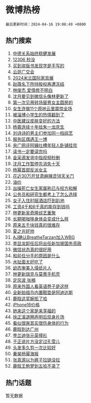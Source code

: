 # 微博热榜

`最后更新时间：2024-04-16 19:08:49 +0800`

## 热门搜索

1. [中德关系始终稳健发展](https://m.weibo.cn/search?containerid=100103type%3D1%26t%3D10%26q%3D%23%E4%B8%AD%E5%BE%B7%E5%85%B3%E7%B3%BB%E5%A7%8B%E7%BB%88%E7%A8%B3%E5%81%A5%E5%8F%91%E5%B1%95%23&stream_entry_id=51&isnewpage=1&extparam=seat%3D1%26pos%3D0%26stream_entry_id%3D51%26c_type%3D51%26dgr%3D0%26cate%3D10103%26q%3D%2523%25E4%25B8%25AD%25E5%25BE%25B7%25E5%2585%25B3%25E7%25B3%25BB%25E5%25A7%258B%25E7%25BB%2588%25E7%25A8%25B3%25E5%2581%25A5%25E5%258F%2591%25E5%25B1%2595%2523%26filter_type%3Drealtimehot%26display_time%3D1713265728%26pre_seqid%3D171326572863801630525)
1. [12306 秒没](https://m.weibo.cn/search?containerid=100103type%3D1%26t%3D10%26q%3D12306+%E7%A7%92%E6%B2%A1&stream_entry_id=31&isnewpage=1&extparam=seat%3D1%26stream_entry_id%3D31%26realpos%3D1%26flag%3D2%26band_rank%3D1%26filter_type%3Drealtimehot%26pos%3D0%26dgr%3D0%26c_type%3D31%26cate%3D5001%26q%3D12306%2520%25E7%25A7%2592%25E6%25B2%25A1%26lcate%3D5001%26display_time%3D1713265728%26pre_seqid%3D171326572863801630525)
1. [买到盗版书发现字是手写的](https://m.weibo.cn/search?containerid=100103type%3D1%26t%3D10%26q%3D%23%E4%B9%B0%E5%88%B0%E7%9B%97%E7%89%88%E4%B9%A6%E5%8F%91%E7%8E%B0%E5%AD%97%E6%98%AF%E6%89%8B%E5%86%99%E7%9A%84%23&stream_entry_id=31&isnewpage=1&extparam=seat%3D1%26stream_entry_id%3D31%26realpos%3D2%26flag%3D2%26band_rank%3D2%26filter_type%3Drealtimehot%26pos%3D1%26dgr%3D0%26c_type%3D31%26cate%3D5001%26q%3D%2523%25E4%25B9%25B0%25E5%2588%25B0%25E7%259B%2597%25E7%2589%2588%25E4%25B9%25A6%25E5%258F%2591%25E7%258E%25B0%25E5%25AD%2597%25E6%2598%25AF%25E6%2589%258B%25E5%2586%2599%25E7%259A%2584%2523%26lcate%3D5001%26display_time%3D1713265728%26pre_seqid%3D171326572863801630525)
1. [云逛广交会](https://m.weibo.cn/search?containerid=100103type%3D1%26t%3D10%26q%3D%23%E4%BA%91%E9%80%9B%E5%B9%BF%E4%BA%A4%E4%BC%9A%23&stream_entry_id=31&isnewpage=1&extparam=seat%3D1%26stream_entry_id%3D31%26realpos%3D3%26flag%3D0%26band_rank%3D3%26filter_type%3Drealtimehot%26pos%3D2%26dgr%3D0%26c_type%3D31%26cate%3D5001%26q%3D%2523%25E4%25BA%2591%25E9%2580%259B%25E5%25B9%25BF%25E4%25BA%25A4%25E4%25BC%259A%2523%26lcate%3D5001%26display_time%3D1713265728%26pre_seqid%3D171326572863801630525)
1. [2024米兰国际家具展](https://m.weibo.cn/search?containerid=100103type%3D1%26t%3D10%26q%3D%232024%E7%B1%B3%E5%85%B0%E5%9B%BD%E9%99%85%E5%AE%B6%E5%85%B7%E5%B1%95%23&stream_entry_id=31&isnewpage=1&extparam=seat%3D1%26stream_entry_id%3D31%26lcate%3D5001%26band_rank%3D4%26filter_type%3Drealtimehot%26is_ad_pos%3D1%26c_type%3D31%26adid%3D231139%26dgr%3D0%26cate%3D5001%26q%3D%25232024%25E7%25B1%25B3%25E5%2585%25B0%25E5%259B%25BD%25E9%2599%2585%25E5%25AE%25B6%25E5%2585%25B7%25E5%25B1%2595%2523%26pos%3D3%26display_time%3D1713265728%26pre_seqid%3D171326572863801630525)
1. [赵薇名下所持股权再遭冻结](https://m.weibo.cn/search?containerid=100103type%3D1%26t%3D10%26q%3D%23%E8%B5%B5%E8%96%87%E5%90%8D%E4%B8%8B%E6%89%80%E6%8C%81%E8%82%A1%E6%9D%83%E5%86%8D%E9%81%AD%E5%86%BB%E7%BB%93%23&stream_entry_id=31&isnewpage=1&extparam=seat%3D1%26stream_entry_id%3D31%26realpos%3D4%26flag%3D2%26band_rank%3D4%26filter_type%3Drealtimehot%26pos%3D4%26dgr%3D0%26c_type%3D31%26cate%3D5001%26q%3D%2523%25E8%25B5%25B5%25E8%2596%2587%25E5%2590%258D%25E4%25B8%258B%25E6%2589%2580%25E6%258C%2581%25E8%2582%25A1%25E6%259D%2583%25E5%2586%258D%25E9%2581%25AD%25E5%2586%25BB%25E7%25BB%2593%2523%26lcate%3D5001%26display_time%3D1713265728%26pre_seqid%3D171326572863801630525)
1. [林俊杰 爱情修不明白](https://m.weibo.cn/search?containerid=100103type%3D1%26t%3D10%26q%3D%E6%9E%97%E4%BF%8A%E6%9D%B0+%E7%88%B1%E6%83%85%E4%BF%AE%E4%B8%8D%E6%98%8E%E7%99%BD&stream_entry_id=31&isnewpage=1&extparam=seat%3D1%26stream_entry_id%3D31%26realpos%3D5%26flag%3D1%26band_rank%3D5%26filter_type%3Drealtimehot%26pos%3D5%26dgr%3D0%26c_type%3D31%26cate%3D5001%26q%3D%25E6%259E%2597%25E4%25BF%258A%25E6%259D%25B0%2520%25E7%2588%25B1%25E6%2583%2585%25E4%25BF%25AE%25E4%25B8%258D%25E6%2598%258E%25E7%2599%25BD%26lcate%3D5001%26display_time%3D1713265728%26pre_seqid%3D171326572863801630525)
1. [沈月要见到微信头像林更新了](https://m.weibo.cn/search?containerid=100103type%3D1%26t%3D10%26q%3D%23%E6%B2%88%E6%9C%88%E8%A6%81%E8%A7%81%E5%88%B0%E5%BE%AE%E4%BF%A1%E5%A4%B4%E5%83%8F%E6%9E%97%E6%9B%B4%E6%96%B0%E4%BA%86%23&stream_entry_id=31&isnewpage=1&extparam=seat%3D1%26stream_entry_id%3D31%26realpos%3D6%26flag%3D1%26band_rank%3D6%26filter_type%3Drealtimehot%26pos%3D6%26dgr%3D0%26c_type%3D31%26cate%3D5001%26q%3D%2523%25E6%25B2%2588%25E6%259C%2588%25E8%25A6%2581%25E8%25A7%2581%25E5%2588%25B0%25E5%25BE%25AE%25E4%25BF%25A1%25E5%25A4%25B4%25E5%2583%258F%25E6%259E%2597%25E6%259B%25B4%25E6%2596%25B0%25E4%25BA%2586%2523%26lcate%3D5001%26display_time%3D1713265728%26pre_seqid%3D171326572863801630525)
1. [第一次见用转场替男女主圆房的](https://m.weibo.cn/search?containerid=100103type%3D1%26t%3D10%26q%3D%23%E7%AC%AC%E4%B8%80%E6%AC%A1%E8%A7%81%E7%94%A8%E8%BD%AC%E5%9C%BA%E6%9B%BF%E7%94%B7%E5%A5%B3%E4%B8%BB%E5%9C%86%E6%88%BF%E7%9A%84%23&stream_entry_id=31&isnewpage=1&extparam=seat%3D1%26stream_entry_id%3D31%26realpos%3D7%26flag%3D1%26band_rank%3D7%26filter_type%3Drealtimehot%26pos%3D7%26dgr%3D0%26c_type%3D31%26cate%3D5001%26q%3D%2523%25E7%25AC%25AC%25E4%25B8%2580%25E6%25AC%25A1%25E8%25A7%2581%25E7%2594%25A8%25E8%25BD%25AC%25E5%259C%25BA%25E6%259B%25BF%25E7%2594%25B7%25E5%25A5%25B3%25E4%25B8%25BB%25E5%259C%2586%25E6%2588%25BF%25E7%259A%2584%2523%26lcate%3D5001%26display_time%3D1713265728%26pre_seqid%3D171326572863801630525)
1. [女生连做11个原地云里震惊全场](https://m.weibo.cn/search?containerid=100103type%3D1%26t%3D10%26q%3D%23%E5%A5%B3%E7%94%9F%E8%BF%9E%E5%81%9A11%E4%B8%AA%E5%8E%9F%E5%9C%B0%E4%BA%91%E9%87%8C%E9%9C%87%E6%83%8A%E5%85%A8%E5%9C%BA%23&stream_entry_id=31&isnewpage=1&extparam=seat%3D1%26stream_entry_id%3D31%26realpos%3D8%26flag%3D32768%26band_rank%3D8%26filter_type%3Drealtimehot%26pos%3D8%26dgr%3D0%26c_type%3D31%26cate%3D5001%26q%3D%2523%25E5%25A5%25B3%25E7%2594%259F%25E8%25BF%259E%25E5%2581%259A11%25E4%25B8%25AA%25E5%258E%259F%25E5%259C%25B0%25E4%25BA%2591%25E9%2587%258C%25E9%259C%2587%25E6%2583%258A%25E5%2585%25A8%25E5%259C%25BA%2523%26lcate%3D5001%26display_time%3D1713265728%26pre_seqid%3D171326572863801630525)
1. [被淄博小学生的热情戳到了](https://m.weibo.cn/search?containerid=100103type%3D1%26t%3D10%26q%3D%23%E8%A2%AB%E6%B7%84%E5%8D%9A%E5%B0%8F%E5%AD%A6%E7%94%9F%E7%9A%84%E7%83%AD%E6%83%85%E6%88%B3%E5%88%B0%E4%BA%86%23&stream_entry_id=31&isnewpage=1&extparam=seat%3D1%26stream_entry_id%3D31%26realpos%3D9%26flag%3D32768%26band_rank%3D9%26filter_type%3Drealtimehot%26pos%3D9%26dgr%3D0%26c_type%3D31%26cate%3D5001%26q%3D%2523%25E8%25A2%25AB%25E6%25B7%2584%25E5%258D%259A%25E5%25B0%258F%25E5%25AD%25A6%25E7%2594%259F%25E7%259A%2584%25E7%2583%25AD%25E6%2583%2585%25E6%2588%25B3%25E5%2588%25B0%25E4%25BA%2586%2523%26lcate%3D5001%26display_time%3D1713265728%26pre_seqid%3D171326572863801630525)
1. [中医建议皮肤变好的方法](https://m.weibo.cn/search?containerid=100103type%3D1%26t%3D10%26q%3D%23%E4%B8%AD%E5%8C%BB%E5%BB%BA%E8%AE%AE%E7%9A%AE%E8%82%A4%E5%8F%98%E5%A5%BD%E7%9A%84%E6%96%B9%E6%B3%95%23&stream_entry_id=31&isnewpage=1&extparam=seat%3D1%26stream_entry_id%3D31%26realpos%3D10%26flag%3D0%26band_rank%3D10%26filter_type%3Drealtimehot%26pos%3D10%26dgr%3D0%26c_type%3D31%26cate%3D5001%26q%3D%2523%25E4%25B8%25AD%25E5%258C%25BB%25E5%25BB%25BA%25E8%25AE%25AE%25E7%259A%25AE%25E8%2582%25A4%25E5%258F%2598%25E5%25A5%25BD%25E7%259A%2584%25E6%2596%25B9%25E6%25B3%2595%2523%26lcate%3D5001%26display_time%3D1713265728%26pre_seqid%3D171326572863801630525)
1. [杨蓉连续十年给朱一龙庆生](https://m.weibo.cn/search?containerid=100103type%3D1%26t%3D10%26q%3D%23%E6%9D%A8%E8%93%89%E8%BF%9E%E7%BB%AD%E5%8D%81%E5%B9%B4%E7%BB%99%E6%9C%B1%E4%B8%80%E9%BE%99%E5%BA%86%E7%94%9F%23&stream_entry_id=31&isnewpage=1&extparam=seat%3D1%26stream_entry_id%3D31%26realpos%3D11%26flag%3D0%26band_rank%3D11%26filter_type%3Drealtimehot%26pos%3D11%26dgr%3D0%26c_type%3D31%26cate%3D5001%26q%3D%2523%25E6%259D%25A8%25E8%2593%2589%25E8%25BF%259E%25E7%25BB%25AD%25E5%258D%2581%25E5%25B9%25B4%25E7%25BB%2599%25E6%259C%25B1%25E4%25B8%2580%25E9%25BE%2599%25E5%25BA%2586%25E7%2594%259F%2523%26lcate%3D5001%26display_time%3D1713265728%26pre_seqid%3D171326572863801630525)
1. [刘诗诗的男主们参加同一档综艺](https://m.weibo.cn/search?containerid=100103type%3D1%26t%3D10%26q%3D%23%E5%88%98%E8%AF%97%E8%AF%97%E7%9A%84%E7%94%B7%E4%B8%BB%E4%BB%AC%E5%8F%82%E5%8A%A0%E5%90%8C%E4%B8%80%E6%A1%A3%E7%BB%BC%E8%89%BA%23&stream_entry_id=31&isnewpage=1&extparam=seat%3D1%26stream_entry_id%3D31%26realpos%3D12%26flag%3D1%26band_rank%3D12%26filter_type%3Drealtimehot%26pos%3D12%26dgr%3D0%26c_type%3D31%26cate%3D5001%26q%3D%2523%25E5%2588%2598%25E8%25AF%2597%25E8%25AF%2597%25E7%259A%2584%25E7%2594%25B7%25E4%25B8%25BB%25E4%25BB%25AC%25E5%258F%2582%25E5%258A%25A0%25E5%2590%258C%25E4%25B8%2580%25E6%25A1%25A3%25E7%25BB%25BC%25E8%2589%25BA%2523%26lcate%3D5001%26display_time%3D1713265728%26pre_seqid%3D171326572863801630525)
1. [服务区偶遇王一博](https://m.weibo.cn/search?containerid=100103type%3D1%26t%3D10%26q%3D%23%E6%9C%8D%E5%8A%A1%E5%8C%BA%E5%81%B6%E9%81%87%E7%8E%8B%E4%B8%80%E5%8D%9A%23&stream_entry_id=31&isnewpage=1&extparam=seat%3D1%26stream_entry_id%3D31%26realpos%3D13%26flag%3D1%26band_rank%3D13%26filter_type%3Drealtimehot%26pos%3D13%26dgr%3D0%26c_type%3D31%26cate%3D5001%26q%3D%2523%25E6%259C%258D%25E5%258A%25A1%25E5%258C%25BA%25E5%2581%25B6%25E9%2581%2587%25E7%258E%258B%25E4%25B8%2580%25E5%258D%259A%2523%26lcate%3D5001%26display_time%3D1713265728%26pre_seqid%3D171326572863801630525)
1. [央广网评阿姨吐槽年轻人卧铺挂帘](https://m.weibo.cn/search?containerid=100103type%3D1%26t%3D10%26q%3D%23%E5%A4%AE%E5%B9%BF%E7%BD%91%E8%AF%84%E9%98%BF%E5%A7%A8%E5%90%90%E6%A7%BD%E5%B9%B4%E8%BD%BB%E4%BA%BA%E5%8D%A7%E9%93%BA%E6%8C%82%E5%B8%98%23&stream_entry_id=31&isnewpage=1&extparam=seat%3D1%26stream_entry_id%3D31%26realpos%3D14%26flag%3D0%26band_rank%3D14%26filter_type%3Drealtimehot%26pos%3D14%26dgr%3D0%26c_type%3D31%26cate%3D5001%26q%3D%2523%25E5%25A4%25AE%25E5%25B9%25BF%25E7%25BD%2591%25E8%25AF%2584%25E9%2598%25BF%25E5%25A7%25A8%25E5%2590%2590%25E6%25A7%25BD%25E5%25B9%25B4%25E8%25BD%25BB%25E4%25BA%25BA%25E5%258D%25A7%25E9%2593%25BA%25E6%258C%2582%25E5%25B8%2598%2523%26lcate%3D5001%26display_time%3D1713265728%26pre_seqid%3D171326572863801630525)
1. [读书一定要读完吗](https://m.weibo.cn/search?containerid=100103type%3D1%26t%3D10%26q%3D%23%E8%AF%BB%E4%B9%A6%E4%B8%80%E5%AE%9A%E8%A6%81%E8%AF%BB%E5%AE%8C%E5%90%97%23&stream_entry_id=31&isnewpage=1&extparam=seat%3D1%26stream_entry_id%3D31%26realpos%3D15%26flag%3D0%26band_rank%3D15%26filter_type%3Drealtimehot%26pos%3D15%26dgr%3D0%26c_type%3D31%26adid%3D231228%26cate%3D5001%26q%3D%2523%25E8%25AF%25BB%25E4%25B9%25A6%25E4%25B8%2580%25E5%25AE%259A%25E8%25A6%2581%25E8%25AF%25BB%25E5%25AE%258C%25E5%2590%2597%2523%26lcate%3D5001%26display_time%3D1713265728%26pre_seqid%3D171326572863801630525)
1. [金采源发竖中指视频秒删](https://m.weibo.cn/search?containerid=100103type%3D1%26t%3D10%26q%3D%23%E9%87%91%E9%87%87%E6%BA%90%E5%8F%91%E7%AB%96%E4%B8%AD%E6%8C%87%E8%A7%86%E9%A2%91%E7%A7%92%E5%88%A0%23&stream_entry_id=31&isnewpage=1&extparam=seat%3D1%26stream_entry_id%3D31%26realpos%3D16%26flag%3D1%26band_rank%3D16%26filter_type%3Drealtimehot%26pos%3D16%26dgr%3D0%26c_type%3D31%26cate%3D5001%26q%3D%2523%25E9%2587%2591%25E9%2587%2587%25E6%25BA%2590%25E5%258F%2591%25E7%25AB%2596%25E4%25B8%25AD%25E6%258C%2587%25E8%25A7%2586%25E9%25A2%2591%25E7%25A7%2592%25E5%2588%25A0%2523%26lcate%3D5001%26display_time%3D1713265728%26pre_seqid%3D171326572863801630525)
1. [沈月工作暂停先消失十天](https://m.weibo.cn/search?containerid=100103type%3D1%26t%3D10%26q%3D%23%E6%B2%88%E6%9C%88%E5%B7%A5%E4%BD%9C%E6%9A%82%E5%81%9C%E5%85%88%E6%B6%88%E5%A4%B1%E5%8D%81%E5%A4%A9%23&stream_entry_id=31&isnewpage=1&extparam=seat%3D1%26stream_entry_id%3D31%26realpos%3D17%26flag%3D1%26band_rank%3D17%26filter_type%3Drealtimehot%26pos%3D17%26dgr%3D0%26c_type%3D31%26cate%3D5001%26q%3D%2523%25E6%25B2%2588%25E6%259C%2588%25E5%25B7%25A5%25E4%25BD%259C%25E6%259A%2582%25E5%2581%259C%25E5%2585%2588%25E6%25B6%2588%25E5%25A4%25B1%25E5%258D%2581%25E5%25A4%25A9%2523%26lcate%3D5001%26display_time%3D1713265728%26pre_seqid%3D171326572863801630525)
1. [杨幂首部反派女主](https://m.weibo.cn/search?containerid=100103type%3D1%26t%3D10%26q%3D%23%E6%9D%A8%E5%B9%82%E9%A6%96%E9%83%A8%E5%8F%8D%E6%B4%BE%E5%A5%B3%E4%B8%BB%23&stream_entry_id=31&isnewpage=1&extparam=seat%3D1%26stream_entry_id%3D31%26realpos%3D18%26flag%3D1%26band_rank%3D18%26filter_type%3Drealtimehot%26pos%3D18%26dgr%3D0%26c_type%3D31%26cate%3D5001%26q%3D%2523%25E6%259D%25A8%25E5%25B9%2582%25E9%25A6%2596%25E9%2583%25A8%25E5%258F%258D%25E6%25B4%25BE%25E5%25A5%25B3%25E4%25B8%25BB%2523%26lcate%3D5001%26display_time%3D1713265728%26pre_seqid%3D171326572863801630525)
1. [花近30万开甘肃麻辣烫18天关门](https://m.weibo.cn/search?containerid=100103type%3D1%26t%3D10%26q%3D%23%E8%8A%B1%E8%BF%9130%E4%B8%87%E5%BC%80%E7%94%98%E8%82%83%E9%BA%BB%E8%BE%A3%E7%83%AB18%E5%A4%A9%E5%85%B3%E9%97%A8%23&stream_entry_id=31&isnewpage=1&extparam=seat%3D1%26stream_entry_id%3D31%26realpos%3D19%26flag%3D0%26band_rank%3D19%26filter_type%3Drealtimehot%26pos%3D19%26dgr%3D0%26c_type%3D31%26cate%3D5001%26q%3D%2523%25E8%258A%25B1%25E8%25BF%259130%25E4%25B8%2587%25E5%25BC%2580%25E7%2594%2598%25E8%2582%2583%25E9%25BA%25BB%25E8%25BE%25A3%25E7%2583%25AB18%25E5%25A4%25A9%25E5%2585%25B3%25E9%2597%25A8%2523%26lcate%3D5001%26display_time%3D1713265728%26pre_seqid%3D171326572863801630525)
1. [油价](https://m.weibo.cn/search?containerid=100103type%3D1%26t%3D10%26q%3D%E6%B2%B9%E4%BB%B7&stream_entry_id=31&isnewpage=1&extparam=seat%3D1%26stream_entry_id%3D31%26realpos%3D20%26flag%3D1%26band_rank%3D20%26filter_type%3Drealtimehot%26pos%3D20%26dgr%3D0%26c_type%3D31%26cate%3D5001%26q%3D%25E6%25B2%25B9%25E4%25BB%25B7%26lcate%3D5001%26display_time%3D1713265728%26pre_seqid%3D171326572863801630525)
1. [出操死亡女生家属称已与校方和解](https://m.weibo.cn/search?containerid=100103type%3D1%26t%3D10%26q%3D%23%E5%87%BA%E6%93%8D%E6%AD%BB%E4%BA%A1%E5%A5%B3%E7%94%9F%E5%AE%B6%E5%B1%9E%E7%A7%B0%E5%B7%B2%E4%B8%8E%E6%A0%A1%E6%96%B9%E5%92%8C%E8%A7%A3%23&stream_entry_id=31&isnewpage=1&extparam=seat%3D1%26stream_entry_id%3D31%26realpos%3D21%26flag%3D2%26band_rank%3D21%26filter_type%3Drealtimehot%26pos%3D21%26dgr%3D0%26c_type%3D31%26cate%3D5001%26q%3D%2523%25E5%2587%25BA%25E6%2593%258D%25E6%25AD%25BB%25E4%25BA%25A1%25E5%25A5%25B3%25E7%2594%259F%25E5%25AE%25B6%25E5%25B1%259E%25E7%25A7%25B0%25E5%25B7%25B2%25E4%25B8%258E%25E6%25A0%25A1%25E6%2596%25B9%25E5%2592%258C%25E8%25A7%25A3%2523%26lcate%3D5001%26display_time%3D1713265728%26pre_seqid%3D171326572863801630525)
1. [公务员和研究生都考上了怎么选择](https://m.weibo.cn/search?containerid=100103type%3D1%26t%3D10%26q%3D%E5%85%AC%E5%8A%A1%E5%91%98%E5%92%8C%E7%A0%94%E7%A9%B6%E7%94%9F%E9%83%BD%E8%80%83%E4%B8%8A%E4%BA%86%E6%80%8E%E4%B9%88%E9%80%89%E6%8B%A9&stream_entry_id=31&isnewpage=1&extparam=seat%3D1%26stream_entry_id%3D31%26realpos%3D22%26flag%3D1%26band_rank%3D22%26filter_type%3Drealtimehot%26pos%3D22%26dgr%3D0%26c_type%3D31%26cate%3D5001%26q%3D%25E5%2585%25AC%25E5%258A%25A1%25E5%2591%2598%25E5%2592%258C%25E7%25A0%2594%25E7%25A9%25B6%25E7%2594%259F%25E9%2583%25BD%25E8%2580%2583%25E4%25B8%258A%25E4%25BA%2586%25E6%2580%258E%25E4%25B9%2588%25E9%2580%2589%25E6%258B%25A9%26lcate%3D5001%26display_time%3D1713265728%26pre_seqid%3D171326572863801630525)
1. [女子入住81层酒店吓到趴地](https://m.weibo.cn/search?containerid=100103type%3D1%26t%3D10%26q%3D%23%E5%A5%B3%E5%AD%90%E5%85%A5%E4%BD%8F81%E5%B1%82%E9%85%92%E5%BA%97%E5%90%93%E5%88%B0%E8%B6%B4%E5%9C%B0%23&stream_entry_id=31&isnewpage=1&extparam=seat%3D1%26stream_entry_id%3D31%26realpos%3D23%26flag%3D1%26band_rank%3D23%26filter_type%3Drealtimehot%26pos%3D23%26dgr%3D0%26c_type%3D31%26cate%3D5001%26q%3D%2523%25E5%25A5%25B3%25E5%25AD%2590%25E5%2585%25A5%25E4%25BD%258F81%25E5%25B1%2582%25E9%2585%2592%25E5%25BA%2597%25E5%2590%2593%25E5%2588%25B0%25E8%25B6%25B4%25E5%259C%25B0%2523%26lcate%3D5001%26display_time%3D1713265728%26pre_seqid%3D171326572863801630525)
1. [工资4千和6千真的能存到钱吗](https://m.weibo.cn/search?containerid=100103type%3D1%26t%3D10%26q%3D%23%E5%B7%A5%E8%B5%844%E5%8D%83%E5%92%8C6%E5%8D%83%E7%9C%9F%E7%9A%84%E8%83%BD%E5%AD%98%E5%88%B0%E9%92%B1%E5%90%97%23&stream_entry_id=31&isnewpage=1&extparam=seat%3D1%26stream_entry_id%3D31%26realpos%3D24%26flag%3D0%26band_rank%3D24%26filter_type%3Drealtimehot%26pos%3D24%26dgr%3D0%26c_type%3D31%26cate%3D5001%26q%3D%2523%25E5%25B7%25A5%25E8%25B5%25844%25E5%258D%2583%25E5%2592%258C6%25E5%258D%2583%25E7%259C%259F%25E7%259A%2584%25E8%2583%25BD%25E5%25AD%2598%25E5%2588%25B0%25E9%2592%25B1%25E5%2590%2597%2523%26lcate%3D5001%26display_time%3D1713265728%26pre_seqid%3D171326572863801630525)
1. [林更新吴奇隆综艺重聚](https://m.weibo.cn/search?containerid=100103type%3D1%26t%3D10%26q%3D%23%E6%9E%97%E6%9B%B4%E6%96%B0%E5%90%B4%E5%A5%87%E9%9A%86%E7%BB%BC%E8%89%BA%E9%87%8D%E8%81%9A%23&stream_entry_id=31&isnewpage=1&extparam=seat%3D1%26stream_entry_id%3D31%26realpos%3D25%26flag%3D1%26band_rank%3D25%26filter_type%3Drealtimehot%26pos%3D25%26dgr%3D0%26c_type%3D31%26cate%3D5001%26q%3D%2523%25E6%259E%2597%25E6%259B%25B4%25E6%2596%25B0%25E5%2590%25B4%25E5%25A5%2587%25E9%259A%2586%25E7%25BB%25BC%25E8%2589%25BA%25E9%2587%258D%25E8%2581%259A%2523%26lcate%3D5001%26display_time%3D1713265728%26pre_seqid%3D171326572863801630525)
1. [长期喝咖啡身体会变成什么样](https://m.weibo.cn/search?containerid=100103type%3D1%26t%3D10%26q%3D%23%E9%95%BF%E6%9C%9F%E5%96%9D%E5%92%96%E5%95%A1%E8%BA%AB%E4%BD%93%E4%BC%9A%E5%8F%98%E6%88%90%E4%BB%80%E4%B9%88%E6%A0%B7%23&stream_entry_id=31&isnewpage=1&extparam=seat%3D1%26stream_entry_id%3D31%26realpos%3D26%26flag%3D0%26band_rank%3D26%26filter_type%3Drealtimehot%26pos%3D26%26dgr%3D0%26c_type%3D31%26cate%3D5001%26q%3D%2523%25E9%2595%25BF%25E6%259C%259F%25E5%2596%259D%25E5%2592%2596%25E5%2595%25A1%25E8%25BA%25AB%25E4%25BD%2593%25E4%25BC%259A%25E5%258F%2598%25E6%2588%2590%25E4%25BB%2580%25E4%25B9%2588%25E6%25A0%25B7%2523%26lcate%3D5001%26display_time%3D1713265728%26pre_seqid%3D171326572863801630525)
1. [原来五千块钱真的很难存](https://m.weibo.cn/search?containerid=100103type%3D1%26t%3D10%26q%3D%23%E5%8E%9F%E6%9D%A5%E4%BA%94%E5%8D%83%E5%9D%97%E9%92%B1%E7%9C%9F%E7%9A%84%E5%BE%88%E9%9A%BE%E5%AD%98%23&stream_entry_id=31&isnewpage=1&extparam=seat%3D1%26stream_entry_id%3D31%26realpos%3D27%26flag%3D0%26band_rank%3D27%26filter_type%3Drealtimehot%26pos%3D27%26dgr%3D0%26c_type%3D31%26cate%3D5001%26q%3D%2523%25E5%258E%259F%25E6%259D%25A5%25E4%25BA%2594%25E5%258D%2583%25E5%259D%2597%25E9%2592%25B1%25E7%259C%259F%25E7%259A%2584%25E5%25BE%2588%25E9%259A%25BE%25E5%25AD%2598%2523%26lcate%3D5001%26display_time%3D1713265728%26pre_seqid%3D171326572863801630525)
1. [夏之光好帅](https://m.weibo.cn/search?containerid=100103type%3D1%26t%3D10%26q%3D%E5%A4%8F%E4%B9%8B%E5%85%89%E5%A5%BD%E5%B8%85&stream_entry_id=31&isnewpage=1&extparam=seat%3D1%26stream_entry_id%3D31%26realpos%3D28%26flag%3D1%26band_rank%3D28%26filter_type%3Drealtimehot%26pos%3D28%26dgr%3D0%26c_type%3D31%26cate%3D5001%26q%3D%25E5%25A4%258F%25E4%25B9%258B%25E5%2585%2589%25E5%25A5%25BD%25E5%25B8%2585%26lcate%3D5001%26display_time%3D1713265728%26pre_seqid%3D171326572863801630525)
1. [AJ确认BreatheTarzan加入WBG](https://m.weibo.cn/search?containerid=100103type%3D1%26t%3D10%26q%3D%23AJ%E7%A1%AE%E8%AE%A4BreatheTarzan%E5%8A%A0%E5%85%A5WBG%23&stream_entry_id=31&isnewpage=1&extparam=seat%3D1%26stream_entry_id%3D31%26realpos%3D29%26flag%3D1%26band_rank%3D29%26filter_type%3Drealtimehot%26pos%3D29%26dgr%3D0%26c_type%3D31%26cate%3D5001%26q%3D%2523AJ%25E7%25A1%25AE%25E8%25AE%25A4BreatheTarzan%25E5%258A%25A0%25E5%2585%25A5WBG%2523%26lcate%3D5001%26display_time%3D1713265728%26pre_seqid%3D171326572863801630525)
1. [李显龙卸任后将出任新加坡国务资政](https://m.weibo.cn/search?containerid=100103type%3D1%26t%3D10%26q%3D%23%E6%9D%8E%E6%98%BE%E9%BE%99%E5%8D%B8%E4%BB%BB%E5%90%8E%E5%B0%86%E5%87%BA%E4%BB%BB%E6%96%B0%E5%8A%A0%E5%9D%A1%E5%9B%BD%E5%8A%A1%E8%B5%84%E6%94%BF%23&stream_entry_id=31&isnewpage=1&extparam=seat%3D1%26stream_entry_id%3D31%26realpos%3D30%26flag%3D1%26band_rank%3D30%26filter_type%3Drealtimehot%26pos%3D30%26dgr%3D0%26c_type%3D31%26cate%3D5001%26q%3D%2523%25E6%259D%258E%25E6%2598%25BE%25E9%25BE%2599%25E5%258D%25B8%25E4%25BB%25BB%25E5%2590%258E%25E5%25B0%2586%25E5%2587%25BA%25E4%25BB%25BB%25E6%2596%25B0%25E5%258A%25A0%25E5%259D%25A1%25E5%259B%25BD%25E5%258A%25A1%25E8%25B5%2584%25E6%2594%25BF%2523%26lcate%3D5001%26display_time%3D1713265728%26pre_seqid%3D171326572863801630525)
1. [微信状态真的很好用](https://m.weibo.cn/search?containerid=100103type%3D1%26t%3D10%26q%3D%23%E5%BE%AE%E4%BF%A1%E7%8A%B6%E6%80%81%E7%9C%9F%E7%9A%84%E5%BE%88%E5%A5%BD%E7%94%A8%23&stream_entry_id=31&isnewpage=1&extparam=seat%3D1%26stream_entry_id%3D31%26realpos%3D31%26flag%3D1%26band_rank%3D31%26filter_type%3Drealtimehot%26pos%3D31%26dgr%3D0%26c_type%3D31%26cate%3D5001%26q%3D%2523%25E5%25BE%25AE%25E4%25BF%25A1%25E7%258A%25B6%25E6%2580%2581%25E7%259C%259F%25E7%259A%2584%25E5%25BE%2588%25E5%25A5%25BD%25E7%2594%25A8%2523%26lcate%3D5001%26display_time%3D1713265728%26pre_seqid%3D171326572863801630525)
1. [和前任分手的原因是什么](https://m.weibo.cn/search?containerid=100103type%3D1%26t%3D10%26q%3D%23%E5%92%8C%E5%89%8D%E4%BB%BB%E5%88%86%E6%89%8B%E7%9A%84%E5%8E%9F%E5%9B%A0%E6%98%AF%E4%BB%80%E4%B9%88%23&stream_entry_id=31&isnewpage=1&extparam=seat%3D1%26stream_entry_id%3D31%26realpos%3D32%26flag%3D1%26band_rank%3D32%26filter_type%3Drealtimehot%26pos%3D32%26dgr%3D0%26c_type%3D31%26cate%3D5001%26q%3D%2523%25E5%2592%258C%25E5%2589%258D%25E4%25BB%25BB%25E5%2588%2586%25E6%2589%258B%25E7%259A%2584%25E5%258E%259F%25E5%259B%25A0%25E6%2598%25AF%25E4%25BB%2580%25E4%25B9%2588%2523%26lcate%3D5001%26display_time%3D1713265728%26pre_seqid%3D171326572863801630525)
1. [水扯面太好吃了](https://m.weibo.cn/search?containerid=100103type%3D1%26t%3D10%26q%3D%23%E6%B0%B4%E6%89%AF%E9%9D%A2%E5%A4%AA%E5%A5%BD%E5%90%83%E4%BA%86%23&stream_entry_id=31&isnewpage=1&extparam=seat%3D1%26stream_entry_id%3D31%26realpos%3D33%26flag%3D1%26band_rank%3D33%26filter_type%3Drealtimehot%26pos%3D33%26dgr%3D0%26c_type%3D31%26cate%3D5001%26q%3D%2523%25E6%25B0%25B4%25E6%2589%25AF%25E9%259D%25A2%25E5%25A4%25AA%25E5%25A5%25BD%25E5%2590%2583%25E4%25BA%2586%2523%26lcate%3D5001%26display_time%3D1713265728%26pre_seqid%3D171326572863801630525)
1. [幼态审美入侵纸片人](https://m.weibo.cn/search?containerid=100103type%3D1%26t%3D10%26q%3D%E5%B9%BC%E6%80%81%E5%AE%A1%E7%BE%8E%E5%85%A5%E4%BE%B5%E7%BA%B8%E7%89%87%E4%BA%BA&stream_entry_id=31&isnewpage=1&extparam=seat%3D1%26stream_entry_id%3D31%26realpos%3D34%26flag%3D0%26band_rank%3D34%26filter_type%3Drealtimehot%26pos%3D34%26dgr%3D0%26c_type%3D31%26cate%3D5001%26q%3D%25E5%25B9%25BC%25E6%2580%2581%25E5%25AE%25A1%25E7%25BE%258E%25E5%2585%25A5%25E4%25BE%25B5%25E7%25BA%25B8%25E7%2589%2587%25E4%25BA%25BA%26lcate%3D5001%26display_time%3D1713265728%26pre_seqid%3D171326572863801630525)
1. [林更新瑞克与莫蒂手机壳](https://m.weibo.cn/search?containerid=100103type%3D1%26t%3D10%26q%3D%23%E6%9E%97%E6%9B%B4%E6%96%B0%E7%91%9E%E5%85%8B%E4%B8%8E%E8%8E%AB%E8%92%82%E6%89%8B%E6%9C%BA%E5%A3%B3%23&stream_entry_id=31&isnewpage=1&extparam=seat%3D1%26stream_entry_id%3D31%26realpos%3D35%26flag%3D1%26band_rank%3D35%26filter_type%3Drealtimehot%26pos%3D35%26dgr%3D0%26c_type%3D31%26cate%3D5001%26q%3D%2523%25E6%259E%2597%25E6%259B%25B4%25E6%2596%25B0%25E7%2591%259E%25E5%2585%258B%25E4%25B8%258E%25E8%258E%25AB%25E8%2592%2582%25E6%2589%258B%25E6%259C%25BA%25E5%25A3%25B3%2523%26lcate%3D5001%26display_time%3D1713265728%26pre_seqid%3D171326572863801630525)
1. [定风波 张楠](https://m.weibo.cn/search?containerid=100103type%3D1%26t%3D10%26q%3D%E5%AE%9A%E9%A3%8E%E6%B3%A2+%E5%BC%A0%E6%A5%A0&stream_entry_id=31&isnewpage=1&extparam=seat%3D1%26stream_entry_id%3D31%26realpos%3D36%26flag%3D1%26band_rank%3D36%26filter_type%3Drealtimehot%26pos%3D36%26dgr%3D0%26c_type%3D31%26cate%3D5001%26q%3D%25E5%25AE%259A%25E9%25A3%258E%25E6%25B3%25A2%2520%25E5%25BC%25A0%25E6%25A5%25A0%26lcate%3D5001%26display_time%3D1713265728%26pre_seqid%3D171326572863801630525)
1. [原来外国人看英语卷子是这样](https://m.weibo.cn/search?containerid=100103type%3D1%26t%3D10%26q%3D%23%E5%8E%9F%E6%9D%A5%E5%A4%96%E5%9B%BD%E4%BA%BA%E7%9C%8B%E8%8B%B1%E8%AF%AD%E5%8D%B7%E5%AD%90%E6%98%AF%E8%BF%99%E6%A0%B7%23&stream_entry_id=31&isnewpage=1&extparam=seat%3D1%26stream_entry_id%3D31%26realpos%3D37%26flag%3D1%26band_rank%3D37%26filter_type%3Drealtimehot%26pos%3D37%26dgr%3D0%26c_type%3D31%26cate%3D5001%26q%3D%2523%25E5%258E%259F%25E6%259D%25A5%25E5%25A4%2596%25E5%259B%25BD%25E4%25BA%25BA%25E7%259C%258B%25E8%258B%25B1%25E8%25AF%25AD%25E5%258D%25B7%25E5%25AD%2590%25E6%2598%25AF%25E8%25BF%2599%25E6%25A0%25B7%2523%26lcate%3D5001%26display_time%3D1713265728%26pre_seqid%3D171326572863801630525)
1. [全新始祖鸟内置鞋垫是阿迪达斯](https://m.weibo.cn/search?containerid=100103type%3D1%26t%3D10%26q%3D%23%E5%85%A8%E6%96%B0%E5%A7%8B%E7%A5%96%E9%B8%9F%E5%86%85%E7%BD%AE%E9%9E%8B%E5%9E%AB%E6%98%AF%E9%98%BF%E8%BF%AA%E8%BE%BE%E6%96%AF%23&stream_entry_id=31&isnewpage=1&extparam=seat%3D1%26stream_entry_id%3D31%26realpos%3D38%26flag%3D1%26band_rank%3D38%26filter_type%3Drealtimehot%26pos%3D38%26dgr%3D0%26c_type%3D31%26cate%3D5001%26q%3D%2523%25E5%2585%25A8%25E6%2596%25B0%25E5%25A7%258B%25E7%25A5%2596%25E9%25B8%259F%25E5%2586%2585%25E7%25BD%25AE%25E9%259E%258B%25E5%259E%25AB%25E6%2598%25AF%25E9%2598%25BF%25E8%25BF%25AA%25E8%25BE%25BE%25E6%2596%25AF%2523%26lcate%3D5001%26display_time%3D1713265728%26pre_seqid%3D171326572863801630525)
1. [鹿晗这奖婉拒了哈](https://m.weibo.cn/search?containerid=100103type%3D1%26t%3D10%26q%3D%23%E9%B9%BF%E6%99%97%E8%BF%99%E5%A5%96%E5%A9%89%E6%8B%92%E4%BA%86%E5%93%88%23&stream_entry_id=31&isnewpage=1&extparam=seat%3D1%26stream_entry_id%3D31%26realpos%3D39%26flag%3D0%26band_rank%3D39%26filter_type%3Drealtimehot%26pos%3D39%26dgr%3D0%26c_type%3D31%26cate%3D5001%26q%3D%2523%25E9%25B9%25BF%25E6%2599%2597%25E8%25BF%2599%25E5%25A5%2596%25E5%25A9%2589%25E6%258B%2592%25E4%25BA%2586%25E5%2593%2588%2523%26lcate%3D5001%26display_time%3D1713265728%26pre_seqid%3D171326572863801630525)
1. [iPhone16价格](https://m.weibo.cn/search?containerid=100103type%3D1%26t%3D10%26q%3D%23iPhone16%E4%BB%B7%E6%A0%BC%23&stream_entry_id=31&isnewpage=1&extparam=seat%3D1%26stream_entry_id%3D31%26realpos%3D40%26flag%3D0%26band_rank%3D40%26filter_type%3Drealtimehot%26pos%3D40%26dgr%3D0%26c_type%3D31%26cate%3D5001%26q%3D%2523iPhone16%25E4%25BB%25B7%25E6%25A0%25BC%2523%26lcate%3D5001%26display_time%3D1713265728%26pre_seqid%3D171326572863801630525)
1. [她来这个家是来享福的](https://m.weibo.cn/search?containerid=100103type%3D1%26t%3D10%26q%3D%E5%A5%B9%E6%9D%A5%E8%BF%99%E4%B8%AA%E5%AE%B6%E6%98%AF%E6%9D%A5%E4%BA%AB%E7%A6%8F%E7%9A%84&stream_entry_id=31&isnewpage=1&extparam=seat%3D1%26stream_entry_id%3D31%26realpos%3D41%26flag%3D1%26band_rank%3D41%26filter_type%3Drealtimehot%26pos%3D41%26dgr%3D0%26c_type%3D31%26cate%3D5001%26q%3D%25E5%25A5%25B9%25E6%259D%25A5%25E8%25BF%2599%25E4%25B8%25AA%25E5%25AE%25B6%25E6%2598%25AF%25E6%259D%25A5%25E4%25BA%25AB%25E7%25A6%258F%25E7%259A%2584%26lcate%3D5001%26display_time%3D1713265728%26pre_seqid%3D171326572863801630525)
1. [徐正溪退圈声明后现身片场](https://m.weibo.cn/search?containerid=100103type%3D1%26t%3D10%26q%3D%23%E5%BE%90%E6%AD%A3%E6%BA%AA%E9%80%80%E5%9C%88%E5%A3%B0%E6%98%8E%E5%90%8E%E7%8E%B0%E8%BA%AB%E7%89%87%E5%9C%BA%23&stream_entry_id=31&isnewpage=1&extparam=seat%3D1%26stream_entry_id%3D31%26realpos%3D42%26flag%3D0%26band_rank%3D42%26filter_type%3Drealtimehot%26pos%3D42%26dgr%3D0%26c_type%3D31%26cate%3D5001%26q%3D%2523%25E5%25BE%2590%25E6%25AD%25A3%25E6%25BA%25AA%25E9%2580%2580%25E5%259C%2588%25E5%25A3%25B0%25E6%2598%258E%25E5%2590%258E%25E7%258E%25B0%25E8%25BA%25AB%25E7%2589%2587%25E5%259C%25BA%2523%26lcate%3D5001%26display_time%3D1713265728%26pre_seqid%3D171326572863801630525)
1. [看似很爽其实很伤身体的行为](https://m.weibo.cn/search?containerid=100103type%3D1%26t%3D10%26q%3D%23%E7%9C%8B%E4%BC%BC%E5%BE%88%E7%88%BD%E5%85%B6%E5%AE%9E%E5%BE%88%E4%BC%A4%E8%BA%AB%E4%BD%93%E7%9A%84%E8%A1%8C%E4%B8%BA%23&stream_entry_id=31&isnewpage=1&extparam=seat%3D1%26stream_entry_id%3D31%26realpos%3D43%26flag%3D0%26band_rank%3D43%26filter_type%3Drealtimehot%26pos%3D43%26dgr%3D0%26c_type%3D31%26cate%3D5001%26q%3D%2523%25E7%259C%258B%25E4%25BC%25BC%25E5%25BE%2588%25E7%2588%25BD%25E5%2585%25B6%25E5%25AE%259E%25E5%25BE%2588%25E4%25BC%25A4%25E8%25BA%25AB%25E4%25BD%2593%25E7%259A%2584%25E8%25A1%258C%25E4%25B8%25BA%2523%26lcate%3D5001%26display_time%3D1713265728%26pre_seqid%3D171326572863801630525)
1. [鹿晗到达广州](https://m.weibo.cn/search?containerid=100103type%3D1%26t%3D10%26q%3D%23%E9%B9%BF%E6%99%97%E5%88%B0%E8%BE%BE%E5%B9%BF%E5%B7%9E%23&stream_entry_id=31&isnewpage=1&extparam=seat%3D1%26stream_entry_id%3D31%26realpos%3D44%26flag%3D1%26band_rank%3D44%26filter_type%3Drealtimehot%26pos%3D44%26dgr%3D0%26c_type%3D31%26cate%3D5001%26q%3D%2523%25E9%25B9%25BF%25E6%2599%2597%25E5%2588%25B0%25E8%25BE%25BE%25E5%25B9%25BF%25E5%25B7%259E%2523%26lcate%3D5001%26display_time%3D1713265728%26pre_seqid%3D171326572863801630525)
1. [李兰迪张元英撞衫](https://m.weibo.cn/search?containerid=100103type%3D1%26t%3D10%26q%3D%E6%9D%8E%E5%85%B0%E8%BF%AA%E5%BC%A0%E5%85%83%E8%8B%B1%E6%92%9E%E8%A1%AB&stream_entry_id=31&isnewpage=1&extparam=seat%3D1%26stream_entry_id%3D31%26realpos%3D45%26flag%3D0%26band_rank%3D45%26filter_type%3Drealtimehot%26pos%3D45%26dgr%3D0%26c_type%3D31%26cate%3D5001%26q%3D%25E6%259D%258E%25E5%2585%25B0%25E8%25BF%25AA%25E5%25BC%25A0%25E5%2585%2583%25E8%258B%25B1%25E6%2592%259E%25E8%25A1%25AB%26lcate%3D5001%26display_time%3D1713265728%26pre_seqid%3D171326572863801630525)
1. [于正说片方没定过孔雪儿](https://m.weibo.cn/search?containerid=100103type%3D1%26t%3D10%26q%3D%23%E4%BA%8E%E6%AD%A3%E8%AF%B4%E7%89%87%E6%96%B9%E6%B2%A1%E5%AE%9A%E8%BF%87%E5%AD%94%E9%9B%AA%E5%84%BF%23&stream_entry_id=31&isnewpage=1&extparam=seat%3D1%26stream_entry_id%3D31%26realpos%3D46%26flag%3D0%26band_rank%3D46%26filter_type%3Drealtimehot%26pos%3D46%26dgr%3D0%26c_type%3D31%26cate%3D5001%26q%3D%2523%25E4%25BA%258E%25E6%25AD%25A3%25E8%25AF%25B4%25E7%2589%2587%25E6%2596%25B9%25E6%25B2%25A1%25E5%25AE%259A%25E8%25BF%2587%25E5%25AD%2594%25E9%259B%25AA%25E5%2584%25BF%2523%26lcate%3D5001%26display_time%3D1713265728%26pre_seqid%3D171326572863801630525)
1. [头发多久剪一次比较好](https://m.weibo.cn/search?containerid=100103type%3D1%26t%3D10%26q%3D%23%E5%A4%B4%E5%8F%91%E5%A4%9A%E4%B9%85%E5%89%AA%E4%B8%80%E6%AC%A1%E6%AF%94%E8%BE%83%E5%A5%BD%23&stream_entry_id=31&isnewpage=1&extparam=seat%3D1%26stream_entry_id%3D31%26realpos%3D47%26flag%3D1%26band_rank%3D47%26filter_type%3Drealtimehot%26pos%3D47%26dgr%3D0%26c_type%3D31%26cate%3D5001%26q%3D%2523%25E5%25A4%25B4%25E5%258F%2591%25E5%25A4%259A%25E4%25B9%2585%25E5%2589%25AA%25E4%25B8%2580%25E6%25AC%25A1%25E6%25AF%2594%25E8%25BE%2583%25E5%25A5%25BD%2523%26lcate%3D5001%26display_time%3D1713265728%26pre_seqid%3D171326572863801630525)
1. [秦昊杨幂海报](https://m.weibo.cn/search?containerid=100103type%3D1%26t%3D10%26q%3D%23%E7%A7%A6%E6%98%8A%E6%9D%A8%E5%B9%82%E6%B5%B7%E6%8A%A5%23&stream_entry_id=31&isnewpage=1&extparam=seat%3D1%26stream_entry_id%3D31%26realpos%3D48%26flag%3D0%26band_rank%3D48%26filter_type%3Drealtimehot%26pos%3D48%26dgr%3D0%26c_type%3D31%26cate%3D5001%26q%3D%2523%25E7%25A7%25A6%25E6%2598%258A%25E6%259D%25A8%25E5%25B9%2582%25E6%25B5%25B7%25E6%258A%25A5%2523%26lcate%3D5001%26display_time%3D1713265728%26pre_seqid%3D171326572863801630525)
1. [张真源以为裤子拉链没拉](https://m.weibo.cn/search?containerid=100103type%3D1%26t%3D10%26q%3D%23%E5%BC%A0%E7%9C%9F%E6%BA%90%E4%BB%A5%E4%B8%BA%E8%A3%A4%E5%AD%90%E6%8B%89%E9%93%BE%E6%B2%A1%E6%8B%89%23&stream_entry_id=31&isnewpage=1&extparam=seat%3D1%26stream_entry_id%3D31%26realpos%3D49%26flag%3D1%26band_rank%3D49%26filter_type%3Drealtimehot%26pos%3D49%26dgr%3D0%26c_type%3D31%26cate%3D5001%26q%3D%2523%25E5%25BC%25A0%25E7%259C%259F%25E6%25BA%2590%25E4%25BB%25A5%25E4%25B8%25BA%25E8%25A3%25A4%25E5%25AD%2590%25E6%258B%2589%25E9%2593%25BE%25E6%25B2%25A1%25E6%258B%2589%2523%26lcate%3D5001%26display_time%3D1713265728%26pre_seqid%3D171326572863801630525)
1. [鹿晗王勉梦到五哈不录了](https://m.weibo.cn/search?containerid=100103type%3D1%26t%3D10%26q%3D%23%E9%B9%BF%E6%99%97%E7%8E%8B%E5%8B%89%E6%A2%A6%E5%88%B0%E4%BA%94%E5%93%88%E4%B8%8D%E5%BD%95%E4%BA%86%23&stream_entry_id=31&isnewpage=1&extparam=seat%3D1%26stream_entry_id%3D31%26realpos%3D50%26flag%3D0%26band_rank%3D50%26filter_type%3Drealtimehot%26pos%3D50%26dgr%3D0%26c_type%3D31%26cate%3D5001%26q%3D%2523%25E9%25B9%25BF%25E6%2599%2597%25E7%258E%258B%25E5%258B%2589%25E6%25A2%25A6%25E5%2588%25B0%25E4%25BA%2594%25E5%2593%2588%25E4%25B8%258D%25E5%25BD%2595%25E4%25BA%2586%2523%26lcate%3D5001%26display_time%3D1713265728%26pre_seqid%3D171326572863801630525)

## 热门话题

暂无数据
